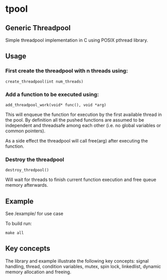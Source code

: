 # tpool

## Generic Threadpool 
Simple threadpool implementation in C using POSIX pthread library.

## Usage

### First create the threadpool with n threads using:

```
create_threadpool(int num_threads)
```

### Add a function to be executed using:
```
add_threadpool_work(void* func(), void *arg)
```

This will enqueue the function for execution by the first available thread in the pool.  By definition all the pushed functions are assumed to be independent and threadsafe among each other (i.e. no global variables or common pointers).

As a side effect the threadpool will call free(arg) after executing the function.

### Destroy the threadpool
```
destroy_thredpool()
```

Will wait for threads to finish current function execution and free queue memory afterwards.

## Example
See /example/ for use case

To build run: 
``` 
make all
```

## Key concepts
The library and example illustrate the following key concepts: signal handling, thread, condition variables, mutex, spin lock, linkedlist, dynamic memory allocation and freeing.




